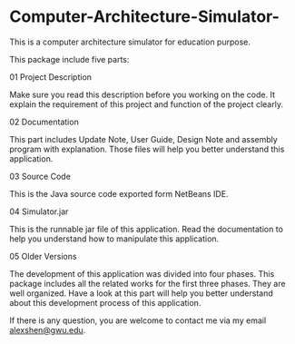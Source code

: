 Computer-Architecture-Simulator-
================================

This is a computer architecture simulator for education purpose.   

This package include five parts:

01 Project Description

Make sure you read this description before you working on the code. It explain the requirement of this project and function of the project clearly.

02 Documentation

This part includes Update Note, User Guide, Design Note and assembly program with explanation. Those files will help you better understand this application.

03 Source Code

This is the Java source code exported form NetBeans IDE.

04 Simulator.jar

This is the runnable jar file of this application. Read the documentation to help you understand how to manipulate this application.


05 Older Versions

The development of this application was divided into four phases. This package includes all the related works for the first three phases. They are well organized. Have a look at this part will help you better understand about this development process of this application.

If there is any question, you are welcome to contact me via my email alexshen@gwu.edu.


